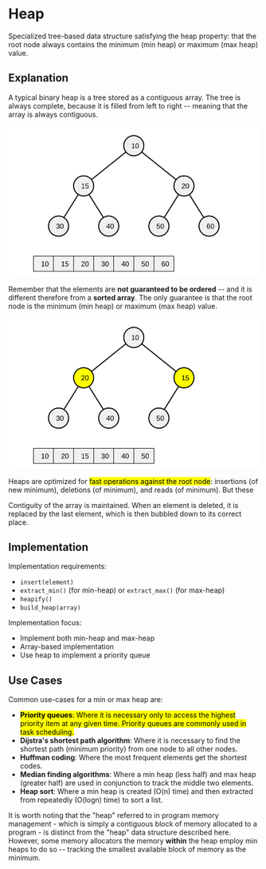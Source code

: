 # Heap

Specialized tree-based data structure satisfying the heap property: that the root node always contains the minimum (min heap) or maximum (max heap) value.

## Explanation

A typical binary heap is a tree stored as a contiguous array. The tree is always complete, because it is filled from left to right -- meaning that the array is always contiguous.

![Heap Tree](P1N6_HeapTree.svg)

Remember that the elements are **not guaranteed to be ordered** -- and it is different therefore from a **sorted array**. The only guarantee is that the root node is the minimum (min heap) or maximum (max heap) value.

![Heap Tree](P1N6_HeapTreeVariant.svg)

Heaps are optimized for <mark>fast operations against the root node</mark>: insertions (of new minimum), deletions (of minimum), and reads (of minimum). But these

Contiguity of the array is maintained. When an element is deleted, it is replaced by the last element, which is then bubbled down to its correct place.

## Implementation

Implementation requirements:

- `insert(element)`
- `extract_min()` (for min-heap) or `extract_max()` (for max-heap)
- `heapify()`
- `build_heap(array)`

Implementation focus:

- Implement both min-heap and max-heap
- Array-based implementation
- Use heap to implement a priority queue

## Use Cases

Common use-cases for a min or max heap are:

- <mark>**Priority queues**: Where it is necessary only to access the highest priority item at any given time. Priority queues are commonly used in task scheduling.</mark>
- **Dijstra's shortest path algorithm**: Where it is necessary to find the shortest path (minimum priority) from one node to all other nodes.
- **Huffman coding**: Where the most frequent elements get the shortest codes.
- **Median finding algorithms**: Where a min heap (less half) and max heap (greater half) are used in conjunction to track the middle two elements.
- **Heap sort**: Where a min heap is created (O(n) time) and then extracted from repeatedly (O(logn) time) to sort a list.

It is worth noting that the "heap" referred to in program memory management - which is simply a contiguous block of memory allocated to a program - is distinct from the "heap" data structure described here. However, some memory allocators the memory **within** the heap employ min heaps to do so -- tracking the smallest available block of memory as the minimum.
